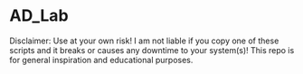 # AD_Lab
Disclaimer: Use at your own risk! I am not liable if you copy one of these scripts and it breaks or causes any downtime to your system(s)! This repo is for general inspiration and educational purposes.
